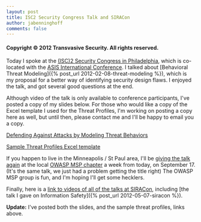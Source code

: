 ```yaml
---
layout: post
title: ISC2 Security Congress Talk and SIRACon
author: jabenninghoff
comments: false
---
```

#### Copyright © 2012 Transvasive Security. All rights reserved.

Today I spoke at the [(ISC)2 Security Congress in
Philadelphia](https://web.archive.org/web/20121203213221/https://www.isc2.org/Conferences.aspx), which is
co-located with the [ASIS International
Conference](https://web.archive.org/web/20121104064416/http://www.asis2012.org/Pages/Seminar-Home-Page.aspx).
I talked about [Behavioral Threat Modeling]({% post_url 2012-02-08-threat-modeling %}), which
is my proposal for a better way of identifying security design flaws. I
enjoyed the talk, and got several good questions at the end.

Although video of the talk is only available to conference participants,
I've posted a copy of my slides below. For those who would like a copy
of the Excel template I used for the Threat Profiles, I'm working on
posting a copy here as well, but until then, please contact me and I'll
be happy to email you a copy.

[Defending Against Attacks by Modeling Threat
Behaviors](/assets/btm-isc2-20120910.pdf)

[Sample Threat Profiles Excel
template](/assets/sample-threat-profiles.zip)

If you happen to live in the Minneapolis / St Paul area, I'll be [giving
the talk
again](http://www.eventbrite.com/event/4291504004%3D%3D&utm_source=eb_email&utm_medium=email&utm_campaign=invite&utm_term=respondhere)
at the local [OWASP MSP
chapter](https://www.owasp.org/index.php/Minneapolis_St_Paul) a week
from today, on September 17. (It's the same talk, we just had a problem
getting the title right) The OWASP MSP group is fun, and I'm hoping I'll
get some hecklers.

Finally, here is a [link to videos of all of the talks at
SIRACon](https://www.societyinforisk.org/posts/2012/Mar/siracon-2012/),
including [the talk I gave on Information Safety]({% post_url 2012-05-07-siracon %}).

**Update:** I've posted both the slides, and the sample threat profiles,
links above.
